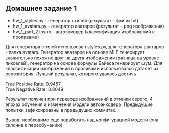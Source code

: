 ## Домашнее задание 1

- hw_1_styles.py - генератор стилей (результат - файлы txt)
- hw_1_avatars.py - генератор аватаров (результат - png изображения)
- hw_1_part_2.ipynb - автоэнкодер (классификация изображений с проливами)

Для генератора стилей использован styles.py, для генератора аватаров - папка avatars. Генератор аватаров на основе MLE генерирует значительно похожие друг на друга изображения (разница на уровне пикселей), генератор на основе формулы Байеса генерирует шум. Для классификации изображений с проливами использовался датасет из репозитория. Лучший результат, которого удалось достичь - 

True Positive Rate: 0.9457\
True Negative Rate: 0.8049

Результат получен при переводе изображений в оттенки серого, 4 эпохах обучения и изменения модели автоэнкодера. Предыдущие попытки зафиксированы в предыдущих коммитах. 

Вывод: необходимо еще поработать над конфигурацией модели (она склонна к переобучению)